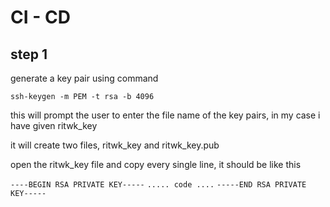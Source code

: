 # CI - CD

## step 1

generate a key pair using command

```
ssh-keygen -m PEM -t rsa -b 4096
```

this will prompt the user to enter the file name of the key pairs, in my case i have given ritwk_key

it will create two files, ritwk_key and ritwk_key.pub

open the ritwk_key file and copy every single line, it should be like this

`----BEGIN RSA PRIVATE KEY-----`
`..... code ....`
`-----END RSA PRIVATE KEY-----`
